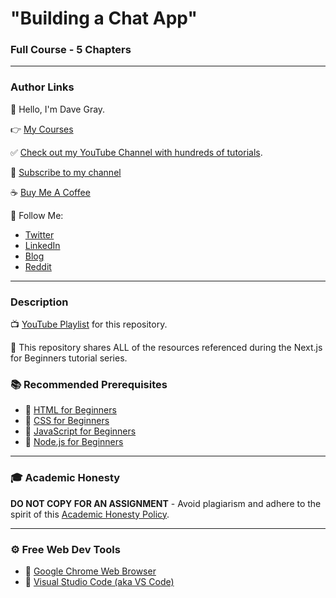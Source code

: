 # "Building a Chat App"

### Full Course - 5 Chapters

---

### Author Links

👋 Hello, I'm Dave Gray.

👉 [My Courses](https://courses.davegray.codes/)

✅ [Check out my YouTube Channel with hundreds of tutorials](https://www.youtube.com/DaveGrayTeachesCode).

🚩 [Subscribe to my channel](https://bit.ly/3nGHmNn)

☕ [Buy Me A Coffee](https://buymeacoffee.com/DaveGray)

🚀 Follow Me:

- [Twitter](https://twitter.com/yesdavidgray)
- [LinkedIn](https://www.linkedin.com/in/davidagray/)
- [Blog](https://yesdavidgray.com)
- [Reddit](https://www.reddit.com/user/DaveOnEleven)

---

### Description

📺 [YouTube Playlist](https://www.youtube.com/playlist?list=PL0Zuz27SZ-6NOkbTDxKi7grs_oxJhLu07) for this repository.

🚀 This repository shares ALL of the resources referenced during the Next.js for Beginners tutorial series.

### 📚 Recommended Prerequisites
- 🔗 [HTML for Beginners](https://youtu.be/mJgBOIoGihA)
- 🔗 [CSS for Beginners](https://youtu.be/n4R2E7O-Ngo)
- 🔗 [JavaScript for Beginners](https://youtu.be/EfAl9bwzVZk)
- 🔗 [Node.js for Beginners](https://youtu.be/f2EqECiTBL8)

---

### 🎓 Academic Honesty

**DO NOT COPY FOR AN ASSIGNMENT** - Avoid plagiarism and adhere to the spirit of this [Academic Honesty Policy](https://www.freecodecamp.org/news/academic-honesty-policy/).

---

### ⚙ Free Web Dev Tools
- 🔗 [Google Chrome Web Browser](https://google.com/chrome/)
- 🔗 [Visual Studio Code (aka VS Code)](https://code.visualstudio.com/)


